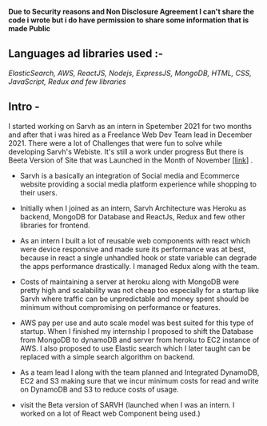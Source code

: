 **Due to Security reasons and Non Disclosure Agreement I can't share the code i wrote but i do have permission to share some information that is made Public**

## Languages ad libraries used :-

*ElasticSearch, AWS, ReactJS, Nodejs, ExpressJS, MongoDB, HTML, CSS, JavaScript, Redux and few libraries*

## Intro - 
    
I started working on Sarvh as an intern in Spetember 2021 for two months and after that i was
hired as a Freelance Web Dev Team lead in December 2021. There were a lot of Challenges that were fun
to solve while developing Sarvh's Webiste. It's still a work under progress But there is Beeta Version of
Site that was Launched in the Month of November [[link](https://sarvh.herokuapp.com)] . 

- Sarvh is a basically an integration of Social media and Ecommerce website providing a social media platform experience while shopping to their users.

- Initially when I joined as an intern, Sarvh Architecture was Heroku as backend, MongoDB for Database and ReactJs, Redux and few other libraries for frontend.

- As an intern I built a lot of reusable web components with react which were device responsive and made sure its performance was at best, because in react a single unhandled hook or state variable can degrade the apps performance drastically. I managed Redux along with the team.

- Costs of maintaining a server at heroku along with MongoDB were pretty high and scalability was not cheap too especially for a startup like Sarvh where traffic can be unpredictable and money spent should be minimum without compromising on performance or features.

- AWS pay per use and auto scale model was best suited for this type of startup. When I finished my internship I proposed to shift the Database from MongoDB to dynamoDB and server from heroku to EC2 instance of AWS. I also proposed to use Elastic search which I later taught can be replaced with a simple search algorithm on backend.

- As a team lead I along with the team planned and Integrated DynamoDB, EC2 and S3 making sure that we incur minimum costs for read and write on DynamoDB and S3 to reduce costs of usage.

- visit the Beta version of SARVH (launched when I was an intern. I worked on a lot of React web Component being used.)

